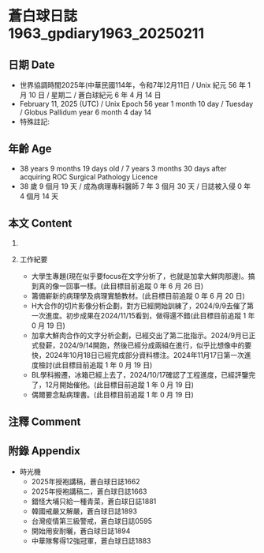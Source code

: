 [_metadata_:encoding]: - "utf-8"
[_metadata_:language]: - "zh-Hant-TW"
[_metadata_:fileformat]: - "markdown"
[_metadata_:MIME_type]: - "text/plain"
[_metadata_:markdown_version]: - "commonmark version 0.30"
[_metadata_:markdown_spec]: - "https://spec.commonmark.org/0.30/"

# 蒼白球日誌1963_gpdiary1963_20250211 #

## 日期 Date ##

* 世界協調時間2025年(中華民國114年，令和7年)2月11日 / Unix 紀元 56 年 1 月 10 日 / 星期二 / 蒼白球紀元 6 年 4 月 14 日
* February 11, 2025 (UTC) / Unix Epoch 56 year 1 month 10 day / Tuesday / Globus Pallidum year 6 month 4 day 14
* 特殊註記:

## 年齡 Age ##

* 38 years 9 months 19 days old / 7 years 3 months 30 days after acquiring ROC Surgical Pathology Licence
* 38 歲 9 個月 19 天 / 成為病理專科醫師 7 年 3 個月 30 天 / 日誌被入侵 0 年 4 個月 14 天

## 本文 Content ##

1. 

2. 工作紀要

    - 大學生專題(現在似乎要focus在文字分析了，也就是加拿大鮮肉那邊)。搞到真的像一回事一樣。(此目標目前追蹤 0 年 6 月 26 日)
    - 籌備嶄新的病理學及病理實驗教材。(此目標目前追蹤 0 年 6 月 20 日)
    - H大合作的切片影像分析企劃，對方已經開始訓練了，2024/9/9去催了第一次進度。初步成果在2024/11/15看到，做得還不錯(此目標目前追蹤 1 年 0 月 19 日)
    - 加拿大鮮肉合作的文字分析企劃，已經交出了第二批指示。2024/9月已正式發薪，2024/9/14開跑，然後已經分成兩組在進行，似乎比想像中的要快，2024年10月18日已經完成部分資料標注。2024年11月17日第一次進度檢討(此目標目前追蹤 1 年 0 月 19 日)
    - BL學科搬遷，冰箱已經上去了，2024/10/17確認了工程進度，已經評鑒完了，12月開始催他。(此目標目前追蹤 1 年 0 月 19 日)
    - 偶爾要念點病理書。(此目標目前追蹤 1 年 0 月 19 日)

## 注釋 Comment ##


## 附錄 Appendix ##

* 時光機
    - 2025年授袍講稿，蒼白球日誌1662
    - 2025年授袍講稿二，蒼白球日誌1663
    - 錯怪大埔只給一種青菜，蒼白球日誌1881
    - 韓國戒嚴又解嚴，蒼白球日誌1893
    - 台灣疫情第三級警戒，蒼白球日誌0595
    - 開始用安耐曬，蒼白球日誌1894
    - 中華隊奪得12強冠軍，蒼白球日誌1883
